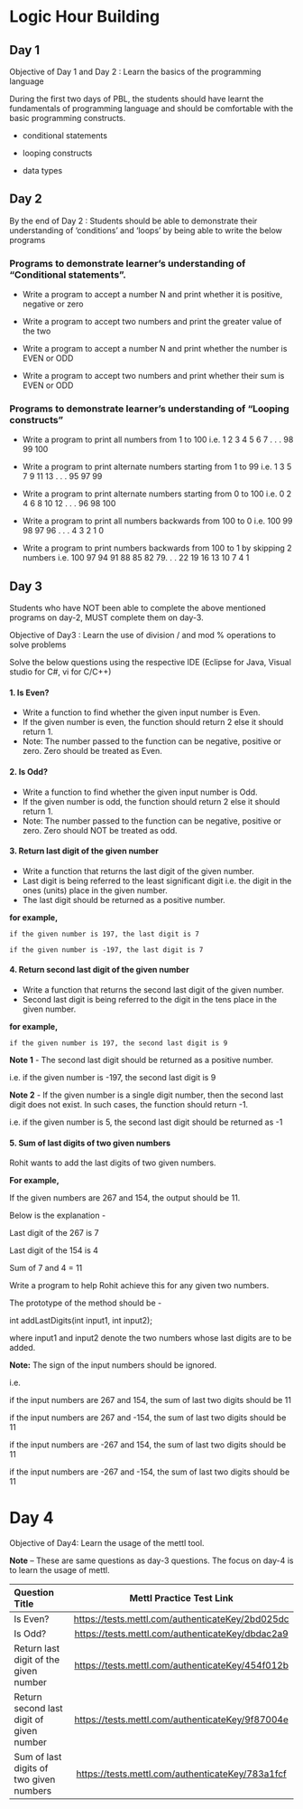 # Logic Hour Building

## Day 1

Objective of Day 1 and Day 2 : Learn the basics of the programming language

During the first two days of PBL, the students should have learnt the fundamentals of programming language and should be comfortable with the basic programming constructs.

- conditional statements

- looping constructs

- data types

## Day 2

By the end of Day 2 : Students should be able to demonstrate their understanding of ‘conditions’ and ‘loops’ by being able to write the below programs


### Programs to demonstrate learner’s understanding of “Conditional statements”.

- Write a program to accept a number N and print whether it is positive, negative or zero

- Write a program to accept two numbers and print the greater value of the two

- Write a program to accept a number N and print whether the number is EVEN or ODD

- Write a program to accept two numbers and print whether their sum is EVEN or ODD

 

### Programs to demonstrate learner’s understanding of “Looping constructs”

- Write a program to print all numbers from 1 to 100 i.e. 1 2 3 4 5 6 7 . . . 98 99 100

- Write a program to print alternate numbers starting from 1 to 99 i.e. 1 3 5 7 9 11 13 . . . 95 97 99

- Write a program to print alternate numbers starting from 0 to 100 i.e. 0 2 4 6 8 10 12 . . . 96 98 100

- Write a program to print all numbers backwards from 100 to 0 i.e. 100 99 98 97 96 . . . 4 3 2 1 0

- Write a program to print numbers backwards from 100 to 1 by skipping 2 numbers i.e. 100 97 94 91 88 85 82 79. . . 22 19 16 13 10 7 4 1

## Day 3

Students who have NOT been able to complete the above mentioned programs on day-2, MUST complete them on day-3.

Objective of Day3 : Learn the use of division / and mod % operations to solve problems

Solve the below questions using the respective IDE (Eclipse for Java,  Visual studio for C#,  vi for C/C++)

#### 1. Is Even?

- Write a function to find whether the given input number is Even.
- If the given number is even, the function should return 2 else it should return 1.
- Note: The number passed to the function can be negative, positive or zero. Zero should be treated as Even.

#### 2. Is Odd?

- Write a function to find whether the given input number is Odd.
- If the given number is odd, the function should return 2 else it should return 1.
- Note: The number passed to the function can be negative, positive or zero. Zero should NOT be treated as odd.

#### 3. Return last digit of the given number

- Write a function that returns the last digit of the given number.
- Last digit is being referred to the least significant digit i.e. the digit in the ones (units) place in the given number.
- The last digit should be returned as a positive number.

**for example,**
```
if the given number is 197, the last digit is 7

if the given number is -197, the last digit is 7
```

#### 4. Return second last digit of the given number

- Write a function that returns the second last digit of the given number.
- Second last digit is being referred to the digit in the tens place in the given number.

**for example,**

```
if the given number is 197, the second last digit is 9
```
 
**Note 1** - The second last digit should be returned as a positive number.

i.e. if the given number is -197, the second last digit is 9

**Note 2** - If the given number is a single digit number, then the second last digit does not exist. In such cases, the function should return -1.

i.e. if the given number is 5, the second last digit should be returned as -1

#### 5. Sum of last digits of two given numbers

Rohit wants to add the last digits of two given numbers.

**For example,**

If the given numbers are 267 and 154, the output should be 11.

Below is the explanation -

Last digit of the 267 is 7

Last digit of the 154 is 4

Sum of 7 and 4 = 11
 
Write a program to help Rohit achieve this for any given two numbers.

 The prototype of the method should be -

int addLastDigits(int input1, int input2);

where input1 and input2 denote the two numbers whose last digits are to be added.

**Note:** The sign of the input numbers should be ignored.

i.e.

if the input numbers are 267 and 154, the sum of last two digits should be 11

if the input numbers are 267 and -154, the sum of last two digits should be 11

if the input numbers are -267 and 154, the sum of last two digits should be 11

if the input numbers are -267 and -154, the sum of last two digits should be 11

# Day 4
Objective of Day4: Learn the usage of the mettl tool.

**Note** – These are same questions as day-3 questions. The focus on day-4 is to learn the usage of mettl.

|  Question Title  |  Mettl Practice Test Link  |
|:-----------------|:--------------------------:|
|  Is Even?  |  https://tests.mettl.com/authenticateKey/2bd025dc  |
|  Is Odd?  |  https://tests.mettl.com/authenticateKey/dbdac2a9  |
|  Return last digit of the given number  |  https://tests.mettl.com/authenticateKey/454f012b  |
|  Return second last digit of given number  |  https://tests.mettl.com/authenticateKey/9f87004e  |
|  Sum of last digits of two given numbers  |  https://tests.mettl.com/authenticateKey/783a1fcf  |



























